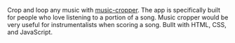 Crop and loop any music with [music-cropper](https://music-cropper.netlify.app/).
The app is specifically built for people who love listening to a portion of a song. 
Music cropper would be very useful for instrumentalists when scoring a song. BuIlt with HTML, CSS, and JavaScript.
